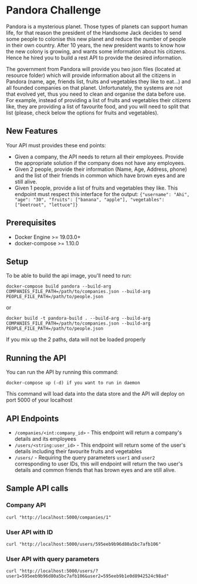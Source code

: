 # Pandora Challenge
Pandora is a mysterious planet. Those types of planets can support human life, for that reason the president of the Handsome Jack decides to send some people to colonise this new planet and
reduce the number of people in their own country. After 10 years, the new president wants to know how the new colony is growing, and wants some information about his citizens. Hence he hired you to build a rest API to provide the desired information.

The government from Pandora will provide you two json files (located at resource folder) which will provide information about all the citizens in Pandora (name, age, friends list, fruits and vegetables they like to eat...) and all founded companies on that planet.
Unfortunately, the systems are not that evolved yet, thus you need to clean and organise the data before use.
For example, instead of providing a list of fruits and vegetables their citizens like, they are providing a list of favourite food, and you will need to split that list (please, check below the options for fruits and vegetables).

## New Features
Your API must provides these end points:
- Given a company, the API needs to return all their employees. Provide the appropriate solution if the company does not have any employees.
- Given 2 people, provide their information (Name, Age, Address, phone) and the list of their friends in common which have brown eyes and are still alive.
- Given 1 people, provide a list of fruits and vegetables they like. This endpoint must respect this interface for the output: `{"username": "Ahi", "age": "30", "fruits": ["banana", "apple"], "vegetables": ["beetroot", "lettuce"]}` 

## Prerequisites
- Docker Engine >= 19.03.0+
- docker-compose >= 1.10.0

## Setup
To be able to build the api image, you'll need to run:
```
docker-compose build pandora --build-arg COMPANIES_FILE_PATH=/path/to/companies.json --build-arg PEOPLE_FILE_PATH=/path/to/people.json
```
or
```
docker build -t pandora-build . --build-arg --build-arg COMPANIES_FILE_PATH=/path/to/companies.json --build-arg PEOPLE_FILE_PATH=/path/to/people.json
```
If you mix up the 2 paths, data will not be loaded properly

## Running the API
You can run the API by running this command:
```
docker-compose up (-d) if you want to run in daemon
```
This command will load data into the data store and the API will deploy on port 5000 of your localhost

## API Endpoints
- `/companies/<int:company_id>` - This endpoint will return a company's details and its employees
- `/users/<string:user_id>` - This endpoint will return some of the user's details including their favourite fruits and vegetables
- `/users/` - Requiring the query parameters `user1` and `user2` corresponding to user IDs, this will endpoint will return the two user's details and common friends that has brown eyes and are still alive.

## Sample API calls
### Company API
```
curl "http://localhost:5000/companies/1"
```
### User API with ID
```
curl "http://localhost:5000/users/595eeb9b96d80a5bc7afb106"
```
### User API with query parameters
```
curl "http://localhost:5000/users/?user1=595eeb9b96d80a5bc7afb106&user2=595eeb9b1e0d8942524c98ad"
```
